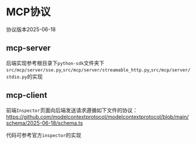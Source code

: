 # MCP协议


协议版本2025-06-18

## mcp-server
后端实现参考根目录下`python-sdk`文件夹下`src/mcp/server/sse.py`,`src/mcp/server/streamable_http.py`,`src/mcp/server/stdio.py`的实现


## mcp-client

前端`Inspector`页面向后端发送请求遵循如下文件的协议：https://github.com/modelcontextprotocol/modelcontextprotocol/blob/main/schema/2025-06-18/schema.ts

代码可参考官方`inspector`的实现